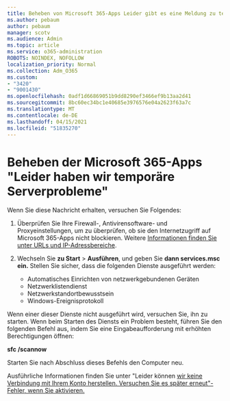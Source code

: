```yaml
---
title: Beheben von Microsoft 365-Apps Leider gibt es eine Meldung zu temporären Serverproblemen
ms.author: pebaum
author: pebaum
manager: scotv
ms.audience: Admin
ms.topic: article
ms.service: o365-administration
ROBOTS: NOINDEX, NOFOLLOW
localization_priority: Normal
ms.collection: Adm_O365
ms.custom:
- "3420"
- "9001430"
ms.openlocfilehash: 0adf1d66869051b9dd8290ef3466ef9b13aa2d41
ms.sourcegitcommit: 8bc60ec34bc1e40685e3976576e04a2623f63a7c
ms.translationtype: MT
ms.contentlocale: de-DE
ms.lasthandoff: 04/15/2021
ms.locfileid: "51835270"
---
```

# <a name="fixing-the-microsoft-365-apps-sorry-we-are-having-temporary-server-issues-message"></a>Beheben der Microsoft 365-Apps "Leider haben wir temporäre Serverprobleme"

Wenn Sie diese Nachricht erhalten, versuchen Sie Folgendes:

1. Überprüfen Sie Ihre Firewall-, Antivirensoftware- und Proxyeinstellungen, um zu überprüfen, ob sie den Internetzugriff auf Microsoft 365-Apps nicht blockieren. Weitere [Informationen finden Sie unter URLs und IP-Adressbereiche](https://docs.microsoft.com/office365/enterprise/urls-and-ip-address-ranges).

2. Wechseln Sie **zu Start**  >  **Ausführen**, und geben Sie **dann services.msc ein.** Stellen Sie sicher, dass die folgenden Dienste ausgeführt werden:
    - Automatisches Einrichten von netzwerkgebundenen Geräten
    - Netzwerklistendienst
    - Netzwerkstandortbewusstsein
    - Windows-Ereignisprotokoll

Wenn einer dieser Dienste nicht ausgeführt wird, versuchen Sie, ihn zu starten. Wenn beim Starten des Diensts ein Problem besteht, führen Sie den folgenden Befehl aus, indem Sie eine Eingabeaufforderung mit erhöhten Berechtigungen öffnen:

**sfc /scannow**

Starten Sie nach Abschluss dieses Befehls den Computer neu.

Ausführliche Informationen finden Sie unter "Leider können [wir keine Verbindung mit Ihrem Konto herstellen. Versuchen Sie es später erneut"-Fehler, wenn Sie aktivieren.](https://docs.microsoft.com/office/troubleshoot/activation-installation/issue-when-activate-office-from-office-365)